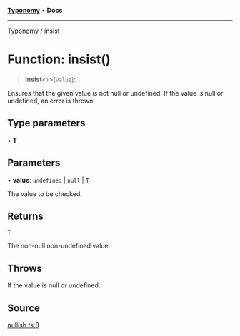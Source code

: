 [**Typonomy**](../README.md) • **Docs**

***

[Typonomy](../globals.md) / insist

# Function: insist()

> **insist**\<`T`\>(`value`): `T`

Ensures that the given value is not null or undefined.
If the value is null or undefined, an error is thrown.

## Type parameters

• **T**

## Parameters

• **value**: `undefined` \| `null` \| `T`

The value to be checked.

## Returns

`T`

The non-null non-undefined value.

## Throws

If the value is null or undefined.

## Source

[nullish.ts:8](https://github.com/softcraft-development/typonomy/blob/98e4fa0887f0ca1053297997df20bd5aab7be107/src/nullish.ts#L8)
